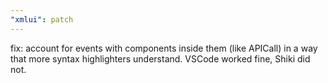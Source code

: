 ```yaml
---
"xmlui": patch
---
```


fix: account for events with components inside them (like APICall) in a way that more syntax highlighters understand. VSCode worked fine, Shiki did not.
